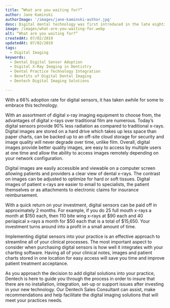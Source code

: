 ```yaml
---
title: “What are you waiting for?”
author: Jane Kaminski
authorImage: '/images/jane-kaminski-author.jpg'
desc: Digital dental technology was first introduced in the late eighties and has made a slow and steady transition from traditional film
image: /images/what-are-you-waiting-for.webp
alt: “What are you waiting for?”
createdAt: 07/02/2019
updatedAt: 07/02/2019
tags:
  - Digital Imaging
keywords:
  - Dental Digital Sensor Adoption
  - Digital X-Ray Imaging in Dentistry
  - Dental Practice Technology Integration
  - Benefits of Digital Dental Imaging
  - Dentech Digital Imaging Solutions

---
```


With a 66% adoption rate for digital sensors, it has taken awhile for some to embrace this technology.

With an assortment of digital x-ray imaging equipment to choose from, the advantages of digital x-rays over traditional film are numerous. Today’s digital sensors provide 90% less radiation as compared to traditional x-rays. Digital images are stored on a hard drive which takes up less space than paper charts, can be backed up to an off-site cloud storage for security and image quality will never degrade over time, unlike film. Overall, digital images provide better quality images, are easy to access by multiple users at one time and allow the ability to access images remotely depending on your network configuration.

Digital images are easily accessible and viewable on a computer screen allowing patients and providers a clear view of dental x-rays. The contrast on images can be adjusted to optimize for hard or soft tissues. Digital images of patient x-rays are easier to email to specialists, the patient themselves or as attachments to electronic claims for insurance reimbursement.

With a quick return on your investment, digital sensors can be paid off in approximately 2 months. For example, if you do 25 full mouth x-rays a month at $150 each, then 110 bite wing x-rays at $90 each and 40 periapical x-rays a month for $50 each that is a total of $15,650. Your investment turns around into a profit in a small amount of time.

Implementing digital sensors into your practice is an effective approach to streamline all of your clinical processes. The most important aspect to consider when purchasing digital sensors is how well it integrates with your charting software. Having all of your clinical notes, images and patient charts stored in one location for easy access will save you time and improve patient treatment acceptance.

As you approach the decision to add digital solutions into your practice, Dentech is here to guide you through the process in order to insure that there are no installation, integration, set-up or support issues after investing in your new technology. Our Dentech Sales Consultant can assist, make recommendations and help facilitate the digital imaging solutions that will meet your practices needs.

